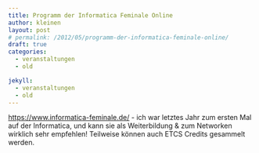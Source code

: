 ```yaml
---
title: Programm der Informatica Feminale Online
author: kleinen
layout: post
# permalink: /2012/05/programm-der-informatica-feminale-online/
draft: true
categories:
  - veranstaltungen
  - old

jekyll:
  - veranstaltungen
  - old
---
```

<https://www.informatica-feminale.de/> - ich war letztes Jahr zum ersten Mal auf der Informatica, und kann sie als Weiterbildung & zum Networken wirklich sehr empfehlen! Teilweise können auch ETCS Credits gesammelt werden.
